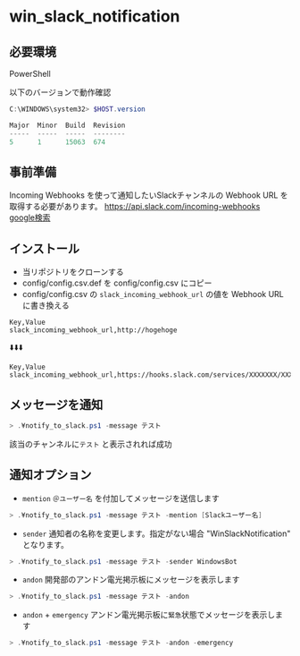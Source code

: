# win_slack_notification

## 必要環境
PowerShell 

以下のバージョンで動作確認
```PowerShell
C:\WINDOWS\system32> $HOST.version

Major  Minor  Build  Revision
-----  -----  -----  --------
5      1      15063  674
```

## 事前準備
Incoming Webhooks を使って通知したいSlackチャンネルの Webhook URL を取得する必要があります。
https://api.slack.com/incoming-webhooks  
[google検索](https://www.google.co.jp/search?q=slack+incoming+webhooks)

## インストール

 * 当リポジトリをクローンする
 * config/config.csv.def を config/config.csv にコピー
 * config/config.csv の `slack_incoming_webhook_url` の値を Webhook URL に書き換える

```CSV
Key,Value
slack_incoming_webhook_url,http://hogehoge
```
⬇️⬇️⬇️
```CSV
Key,Value
slack_incoming_webhook_url,https://hooks.slack.com/services/XXXXXXX/XXXXXXX/XXXXXXXXXXXXXXXXXXXXX
```

## メッセージを通知
```PowerShell
> .¥notify_to_slack.ps1 -message テスト
```

該当のチャンネルに`テスト` と表示されれば成功


## 通知オプション
 * `mention` `＠ユーザー名` を付加してメッセージを送信します
```PowerShell
> .¥notify_to_slack.ps1 -message テスト -mention [Slackユーザー名]
```
 * `sender` 通知者の名称を変更します。指定がない場合 "WinSlackNotification" となります。
```PowerShell
> .¥notify_to_slack.ps1 -message テスト -sender WindowsBot
``` 

 * `andon` 開発部のアンドン電光掲示板にメッセージを表示します
```PowerShell
> .¥notify_to_slack.ps1 -message テスト -andon
```

 * `andon` + `emergency` アンドン電光掲示板に`緊急`状態でメッセージを表示します
```PowerShell
> .¥notify_to_slack.ps1 -message テスト -andon -emergency
```

 







